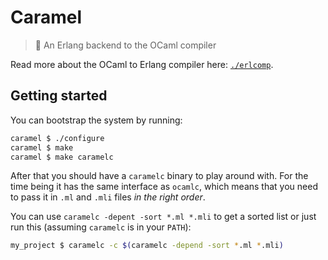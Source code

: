 # Caramel
> :candy: An Erlang backend to the OCaml compiler

Read more about the OCaml to Erlang compiler here: [`./erlcomp`](./erlcomp).

## Getting started

You can bootstrap the system by running:

```sh
caramel $ ./configure
caramel $ make
caramel $ make caramelc
```

After that you should have a `caramelc` binary to play around with. For the time
being it has the same interface as `ocamlc`, which means that you need to 
pass it in `.ml` and `.mli` files _in the right order_.

You can use `caramelc -depent -sort *.ml *.mli` to get a sorted list or just run
this (assuming `caramelc` is in your `PATH`):

```sh
my_project $ caramelc -c $(caramelc -depend -sort *.ml *.mli)
```
